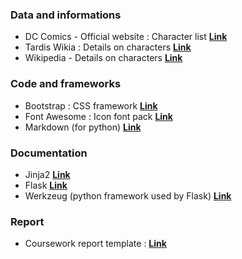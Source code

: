 ### Data and informations ###
* DC Comics - Official website : Character list [**Link**](http://www.dccomics.com/characters)
* Tardis Wikia : Details on characters [**Link**](http://tardis.wikia.com/wiki/)
* Wikipedia - Details on characters [**Link**](https://www.wikipedia.org/)

### Code and frameworks ###
* Bootstrap : CSS framework [**Link**](http://getbootstrap.com)
* Font Awesome : Icon font pack [**Link**](http://fontawesome.io/)
* Markdown (for python) [**Link**](http://pythonhosted.org/Markdown/index.html)

### Documentation ###
* Jinja2 [**Link**](http://jinja.pocoo.org/docs/dev/)
* Flask [**Link**](http://flask.pocoo.org/docs/0.11/api)
* Werkzeug (python framework used by Flask) [**Link**](http://werkzeug.pocoo.org/docs/0.11/)

### Report ###
* Coursework report template : [**Link**](https://github.com/edinburgh-napier/aux_latex_cw_template)
